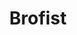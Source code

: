 ---
pid: LLP100
title: Brofist
location_transcription: 
zipcode: 
outside_phl: 
neighborhood: 
age: 
age_range: 
instagram: 
image_file_name: LLP_100.jpg
proposal_transcription: Brofist sculpture
topic: Art,Brotherly Love,Neighborhoods,Philadelphia
topic_summary: 0, 0, 0, 0
type: Sculpture Statue
keywords_other: 
credit: 
image_labels: 
twitter: 
facebook: 
permalink: "/monuments/llp100/"
layout: item-page
---